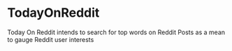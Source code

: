 # TodayOnReddit
Today On Reddit intends to search for top words on Reddit Posts as a mean to gauge Reddit user interests
